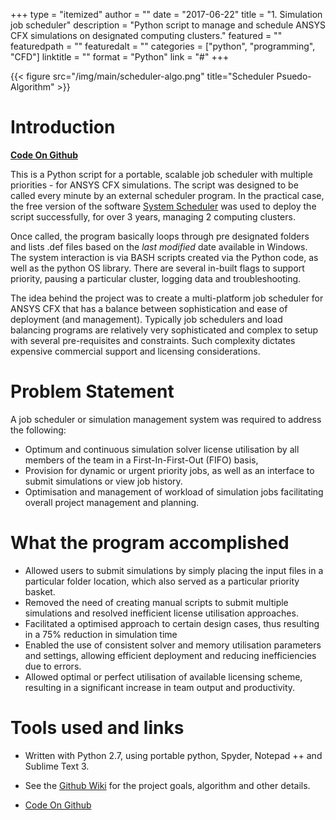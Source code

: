 +++
type = "itemized"
author = ""
date = "2017-06-22"
title = "1. Simulation job scheduler"
description = "Python script to manage and schedule ANSYS CFX simulations on designated computing clusters."
featured = ""
featuredpath = ""
featuredalt = ""
categories = ["python", "programming", "CFD"]
linktitle = ""
format = "Python"
link = "#"
+++

{{< figure src="/img/main/scheduler-algo.png" title="Scheduler Psuedo-Algorithm" >}}

# Introduction

**[Code On Github](<https://github.com/shrysr/jobscheduler>)**

This is a Python script for a portable, scalable job scheduler with
multiple priorities - for ANSYS CFX simulations. The script was
designed to be called every minute by an external scheduler
program. In the practical case, the free version of the software
[System
Scheduler](https://www.splinterware.com/products/scheduler.html) was
used to deploy the script successfully, for over 3 years, managing 2
computing clusters.

Once called, the program basically loops through pre designated
folders and lists .def files based on the *last modified* date
available in Windows. The system interaction is via BASH scripts
created via the Python code, as well as the python OS library. There
are several in-built flags to support priority, pausing a particular
cluster, logging data and troubleshooting.

The idea behind the project was to create a multi-platform job
scheduler for ANSYS CFX that has a balance between sophistication and
ease of deployment (and management). Typically job schedulers and load
balancing programs are relatively very sophisticated and complex to
setup with several pre-requisites and constraints. Such complexity
dictates expensive commercial support and licensing considerations.


# Problem Statement 
A job scheduler or simulation management system was required to address the following:

- Optimum and continuous simulation solver license utilisation by all
  members of the team in a First-In-First-Out (FIFO) basis, 
- Provision for dynamic or urgent priority jobs, as well as an
  interface to submit simulations or view job history.
- Optimisation and management of workload of simulation jobs
  facilitating overall project management and planning.


# What the program accomplished 

- Allowed users to submit simulations by simply placing the input
  files in a particular folder location, which also served as a
  particular priority basket.
- Removed the need of creating manual scripts to submit multiple
  simulations and resolved inefficient license utilisation approaches.
- Facilitated a optimised approach to certain design cases, thus
  resulting in a 75% reduction in simulation time
- Enabled the use of consistent solver and memory utilisation
  parameters and settings, allowing efficient deployment and reducing
  inefficiencies due to errors.
- Allowed optimal or perfect utilisation of available licensing
  scheme, resulting in a significant increase in team output and
  productivity.

# Tools used and links

- Written with Python 2.7, using portable python, Spyder, Notepad ++ and Sublime Text 3.

- See the [Github Wiki](https://github.com/shrysr/jobscheduler/wiki/) for the project goals, algorithm and other details.

- [Code On Github](<https://github.com/shrysr/jobscheduler>)




